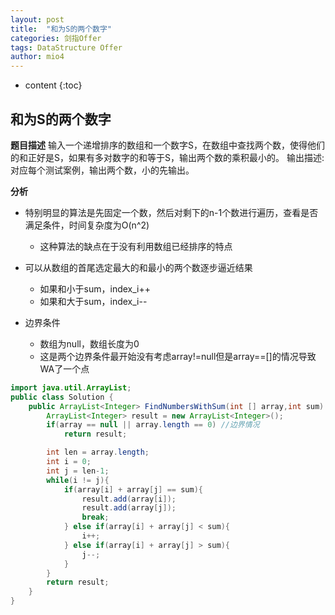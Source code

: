 ```yaml
---
layout: post
title:  "和为S的两个数字"
categories: 剑指Offer  
tags: DataStructure Offer 
author: mio4
---
```


* content
{:toc}






## 和为S的两个数字

**题目描述**
输入一个递增排序的数组和一个数字S，在数组中查找两个数，使得他们的和正好是S，如果有多对数字的和等于S，输出两个数的乘积最小的。
输出描述:
对应每个测试案例，输出两个数，小的先输出。


**分析**

 - 特别明显的算法是先固定一个数，然后对剩下的n-1个数进行遍历，查看是否满足条件，时间复杂度为O(n^2)
   - 这种算法的缺点在于没有利用数组已经排序的特点

 - 可以从数组的首尾选定最大的和最小的两个数逐步逼近结果
   - 如果和小于sum，index_i++
   - 如果和大于sum，index_i-- 
 - 边界条件
   - 数组为null，数组长度为0 
   - 这是两个边界条件最开始没有考虑array!=null但是array==[]的情况导致WA了一个点 

```java 
import java.util.ArrayList;
public class Solution {
	public ArrayList<Integer> FindNumbersWithSum(int [] array,int sum) {
		ArrayList<Integer> result = new ArrayList<Integer>();
		if(array == null || array.length == 0) //边界情况
			return result;

		int len = array.length;
		int i = 0;
		int j = len-1;
		while(i != j){
			if(array[i] + array[j] == sum){
				result.add(array[i]);
				result.add(array[j]);
				break;
			} else if(array[i] + array[j] < sum){
				i++;
			} else if(array[i] + array[j] > sum){
				j--;
			}
		}
		return result;
	}
}
```